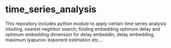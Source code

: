 # time_series_analysis
This repository includes python module to apply certain time series analysis inluding, nearest negihbor search,
finding embedding optimum delay and optimum embedding dimension for delay embeddin, delay embedding, maximum lyapunov exponent
estimation etc...
